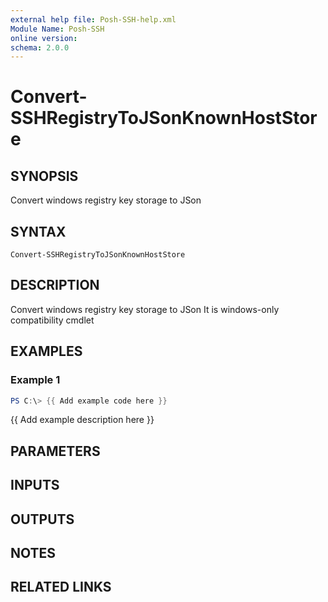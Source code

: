 ```yaml
---
external help file: Posh-SSH-help.xml
Module Name: Posh-SSH
online version:
schema: 2.0.0
---
```


# Convert-SSHRegistryToJSonKnownHostStore

## SYNOPSIS
Convert windows registry key storage to JSon

## SYNTAX

```
Convert-SSHRegistryToJSonKnownHostStore
```

## DESCRIPTION
Convert windows registry key storage to JSon
It is windows-only compatibility cmdlet

## EXAMPLES

### Example 1
```powershell
PS C:\> {{ Add example code here }}
```

{{ Add example description here }}

## PARAMETERS

## INPUTS

## OUTPUTS

## NOTES

## RELATED LINKS
